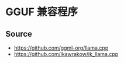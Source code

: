 # GGUF 兼容程序

## Source
- https://github.com/ggml-org/llama.cpp
- https://github.com/ikawrakow/ik_llama.cpp